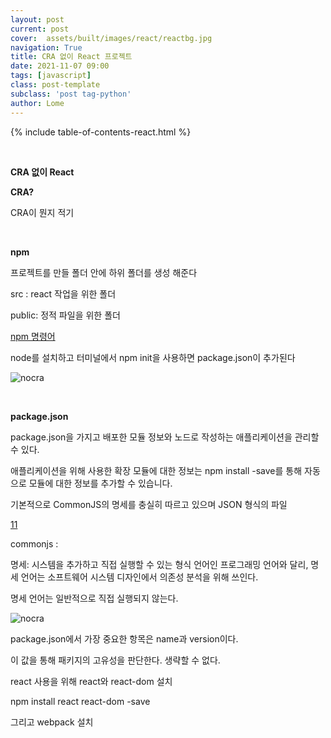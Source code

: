 ```yaml
---
layout: post
current: post
cover:  assets/built/images/react/reactbg.jpg
navigation: True
title: CRA 없이 React 프로젝트
date: 2021-11-07 09:00
tags: [javascript]
class: post-template
subclass: 'post tag-python'
author: Lome
---
```


<span></span>

{% include table-of-contents-react.html %}

<br>

<strong class="subtitle_fontAwesome">CRA 없이 React</strong>

<strong class="subtitle2_fontAwesome">CRA?</strong>

CRA이 뭔지 적기

<br>

<strong class="subtitle2_fontAwesome">npm</strong>

프로젝트를 만들 폴더 안에 하위 폴더를 생성 해준다

src : react 작업을 위한 폴더

public: 정적 파일을 위한 폴더

<a href="">npm 명령어</a>

node를 설치하고 터미널에서 npm init을 사용하면 package.json이 추가된다

![nocra](assets/built/images/react/nocra1.jpg)

<br>

<strong class="subtitle2_fontAwesome">package.json</strong>

package.json을 가지고 배포한 모듈 정보와 노드로 작성하는 애플리케이션을 관리할 수 있다.

애플리케이션을 위해 사용한 확장 모듈에 대한 정보는 npm install -save를 통해 자동으로 모듈에 대한 정보를 추가할 수 있습니다.

기본적으로 CommonJS의 명세를 충실히 따르고 있으며 JSON 형식의 파일

<a href="https://edu.goorm.io/learn/lecture/557/%ED%95%9C-%EB%88%88%EC%97%90-%EB%81%9D%EB%82%B4%EB%8A%94-node-js/lesson/174371/package-json">11</a>


commonjs :


명세:
시스템을 추가하고 직접 실행할 수 있는 형식 언어인 프로그래밍 언어와 달리, 명세 언어는 소프트웨어 시스템 디자인에서 의존성 분석을 위해 쓰인다.

명세 언어는 일반적으로 직접 실행되지 않는다.

![nocra](assets/built/images/react/nocra2.jpg)

package.json에서 가장 중요한 항목은 name과 version이다.

이 값을 통해 패키지의 고유성을 판단한다.
생략할 수 없다.

react 사용을 위해 react와 react-dom 설치

npm install react react-dom -save


그리고 webpack 설치


